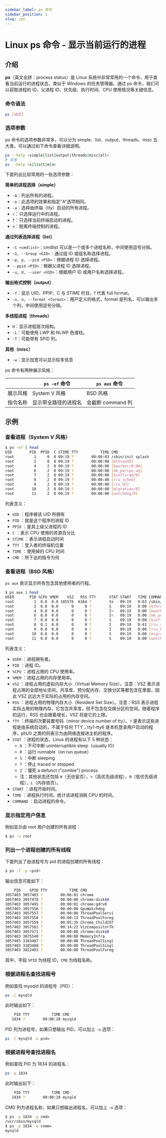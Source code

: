 ```yaml
---
sidebar_label: ps 命令
sidebar_position: 1
slug: /ps
---
```


# Linux ps 命令 - 显示当前运行的进程



## 介绍

**ps**（英文全拼：process status）是 Linux 系统中非常常用的一个命令，用于查看当前运行的进程状态，类似于 Windows 的任务管理器。通过 ps 命令，我们可以获取进程的 ID、父进程 ID、优先级、执行时间、CPU 使用情况等关键信息。

### 命令语法

```bash
ps [选项]
```

### 选项参数

ps 命令的选项参数非常多，可以分为 simple、list、output、threads、misc 五大类，可以通过如下命令查看详细说明。

```bash
ps --help <simple|list|output|threads|misc|all>
# 或者
ps --help <s|l|o|t|m|a>
```

下面列出比较常用的一些选项参数：

**简单的进程选择（simple）**

- `-A`：列出所有的进程。
- `-e`：此选项的效果和指定"A"选项相同。
- `-a`：选择由终端（tty）启动的所有进程。
- `r`：只选择运行中的进程。
- `T`：只选择当前终端启动的进程。
- `x`：脱离终端控制的进程。

**通过列表选择进程（list）**

- `-C <cmdlist>`：cmdlist 可以是一个或多个进程名称，中间使用逗号分隔。
- `-G, --Group <GID>`：通过组 ID 或组名称选择进程。
- `-p, p, --pid <PID>`：根据进程 ID 选择进程。
- `--ppid <PID>`：根据父进程 ID 选择进程。
- `-u, U, --user <UID>`：根据用户 ID 或用户名称选择进程。

**输出格式控制（output）**

- `-f`：显示 UID、PPIP、C 与 STIME 栏目，f 代表 full format。
- `-o, o, --format <format>`：用户定义的格式，format 是列名，可以输出多个列，中间使用逗号分隔。

**多线程进程（threads）**

- `H`：显示进程层次结构。
- `-L`：可能使用 LWP 和 NLWP 色谱柱。
- `-T`：可能带有 SPID 列。

**其他（misc）**

- `-w`：显示加宽可以显示较多信息

ps 命令有两种展示风格：

|          | `ps -ef` 命令        | `ps aux` 命令     |
| -------- | -------------------- | ----------------- |
| 展示风格 | System V 风格        | BSD 风格          |
| 指令名称 | 显示带全路径的进程名 | 会截断 command 列 |



## 示例

### 查看进程（System V 风格）

```bash
$ ps -ef | head
UID        PID  PPID  C STIME TTY          TIME CMD
root         1     0  0 09:19 ?        00:00:03 /sbin/init splash
root         2     0  0 09:19 ?        00:00:00 [kthreadd]
root         4     2  0 09:19 ?        00:00:00 [kworker/0:0H]
root         6     2  0 09:19 ?        00:00:00 [mm_percpu_wq]
root         7     2  0 09:19 ?        00:00:00 [ksoftirqd/0]
root         8     2  0 09:19 ?        00:00:40 [rcu_sched]
root         9     2  0 09:19 ?        00:00:00 [rcu_bh]
root        10     2  0 09:19 ?        00:00:00 [migration/0]
root        11     2  0 09:19 ?        00:00:00 [watchdog/0]
```

列表含义：

- `UID` ：程序被该 UID 所拥有
- `PID` ：就是这个程序的进程 ID
- `PPID` ：是其上级父进程的 ID
- `C` ：表示 CPU 使用的资源百分比
- `STIME` ：表示进程启动时间
- `TTY` ：登入者的终端机位置
- `TIME` ：使用掉的 CPU 时间
- `CMD` ：所下达的指令为何

### 查看进程（BSD 风格）

`ps aux` 表示显示所有包含其他使用者的行程。

```bash
$ ps aux | head
USER       PID %CPU %MEM    VSZ   RSS TTY      STAT START   TIME COMMAND
root         1  0.0  0.0 185576  6164 ?        Ss   09:19   0:03 /sbin/init splash
root         2  0.0  0.0      0     0 ?        S    09:19   0:00 [kthreadd]
root         4  0.0  0.0      0     0 ?        I<   09:19   0:00 [kworker/0:0H]
root         6  0.0  0.0      0     0 ?        I<   09:19   0:00 [mm_percpu_wq]
root         7  0.0  0.0      0     0 ?        S    09:19   0:00 [ksoftirqd/0]
root         8  0.1  0.0      0     0 ?        I    09:19   0:41 [rcu_sched]
root         9  0.0  0.0      0     0 ?        I    09:19   0:00 [rcu_bh]
root        10  0.0  0.0      0     0 ?        S    09:19   0:00 [migration/0]
root        11  0.0  0.0      0     0 ?        S    09:19   0:00 [watchdog/0]
```

列表含义：

- `USER` ：进程拥有者。
- `PID` ：进程 ID。
- `%CPU` ：进程占用的 CPU 使用率。
- `%MEM` ：进程占用的内存使用率。
- `VSZ` ：进程占用的虚拟内存大小（Virtual Memory Size）。注意：VSZ 表示进程占用的全部地址空间，共享库、预分配内存、交换分区等都包含在里面，因此 VSZ 远远大于实际的占用的内存空间。
- `RSS` ：进程占用的物理内存大小（Resident Set Size）。注意：RSS 表示进程实际占用的物理内存，它包含共享库，但不包含在交换分区的空间。随着程序的运行，RSS 也会跟着增长，VSZ 将是它的上限。
- `TTY` ：终端的次要装置号码（minor device number of tty）。`?` 是表示这些进程是由系统启动的，不属于任何 TTY；tty1-tty6 是本机登录用户启动的程序，pts/0 之类的则表示为由网络连接进主机的程序。
- `STAT` ：进程的状态，Linux 的进程有以下 5 种状态：
  - `D` ：不可中断 uninterruptible sleep（usually IO）
  - `R` ：运行 runnable（on run queue）
  - `S` ：中断 sleeping
  - `T` ：停止 traced or stopped
  - `Z` ：僵死 a defunct ("zombie") process
  - 注：其他状态还包括 `W`（无驻留页），`<`（高优先级进程），`N`（低优先级进程），`L`（内存锁页）。
- `START` ：进程开始时间。
- `TIME` ：进程执行时间，统计该进程消耗 CPU 的时间。
- `COMMAND` ：启动进程的命令。

### 显示指定用户信息

例如显示由 root 用户创建的所有进程：

```bash
$ ps -u root
```

### 列出一个进程创建的所有线程

下面列出了由进程号为 pid 的进程创建的所有线程：

```bash
$ ps -T -p <pid>
```

输出信息可能如下：

```bash
    PID    SPID TTY          TIME CMD
3057403 3057403 ?        00:06:01 chrome
3057403 3057478 ?        00:00:00 chrome:disk$0
3057403 3057495 ?        00:00:01 chrome:gdrv0
3057403 3057556 ?        00:00:00 GpuWatchdog
3057403 3057557 ?        00:00:00 ThreadPoolServi
3057403 3057558 ?        00:00:13 ThreadPoolForeg
3057403 3057559 ?        00:05:35 Chrome_ChildIOT
3057403 3057562 ?        00:14:22 VizCompositorTh
3057403 3057571 ?        00:00:00 chrome:disk$0
3057403 3075540 ?        00:00:00 MemoryInfra
3057403 3103487 ?        00:00:00 ThreadPoolSingl
3057403 3103488 ?        00:00:00 ThreadPoolSingl
3057403 3822403 ?        00:00:00 ThreadPoolForeg
```

其中，字段 `SPID` 为线程 ID，`CMD` 为线程名称。

### 根据进程名查找进程号

例如查找 mysqld 的进程号（PID）：

```bash
ps -C mysqld
```

此时输出如下：

```bash
    PID TTY          TIME CMD
   1834 ?        00:00:28 mysqld
```

PID 列为进程号，如果只想输出 PID，可以加上 `-o` 选项：

```bash
ps -C mysqld -o pid=
```

### 根据进程号查找进程名

例如查找 PID 为 1834 的进程名：

```bash
ps -p 1834
```

此时输出如下：

```bash
    PID TTY          TIME CMD
   1834 ?        00:00:28 mysqld
```

CMD 列为进程名称，如果只想输出进程名，可以加上 `-o` 选项：

```bash
$ ps -p 1834 -o cmd=
/usr/sbin/mysqld
$ ps -p 1834 -o comm=
mysqld
```

